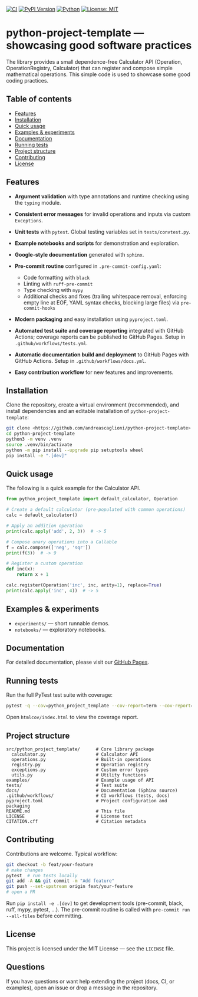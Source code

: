 [![CI](https://github.com/andreascaglioni/python-project-template/actions/workflows/tests.yml/badge.svg)](https://github.com/andreascaglioni/python-project-template/actions/workflows/tests.yml)
[![PyPI Version](https://img.shields.io/pypi/v/python-project-template.svg)](https://pypi.org/project/python-project-template/)
[![Python](https://img.shields.io/badge/python-3.8%2B-blue.svg)](https://www.python.org/)
[![License: MIT](https://img.shields.io/badge/License-MIT-yellow.svg)](LICENSE)



# python-project-template — showcasing good software practices
The library provides a small dependence-free Calculator API (Operation, OperationRegistry, Calculator) that can register and compose simple mathematical operations.
This simple code is used to showcase some good coding practices.

## Table of contents
- [Features](#features)
- [Installation](#installation)
- [Quick usage](#quick-usage)
- [Examples & experiments](#examples--experiments)
- [Documentation](#documentation)
- [Running tests](#running-tests)
- [Project structure](#project-structure)
- [Contributing](#contributing)
- [License](#license)

## Features

- **Argument validation** with type annotations and runtime checking using the ``typing`` module.
- **Consistent error messages** for invalid operations and inputs via custom ``Exceptions``.
- **Unit tests** with ``pytest``. Global testing variables set in `tests/convtest.py`.
- **Example notebooks and scripts** for demonstration and exploration.
- **Google-style documentation** generated with ``sphinx``.
- **Pre-commit routine** configured in `.pre-commit-config.yaml`:

  - Code formatting with ``black``
  - Linting with ``ruff-pre-commit``
  - Type checking with ``mypy``
  - Additional checks and fixes (trailing whitespace removal, enforcing empty line at EOF, YAML syntax checks, blocking large files) via ``pre-commit-hooks``

- **Modern packaging** and easy installation using `pyproject.toml`.
- **Automated test suite and coverage reporting** integrated with GitHub Actions; coverage reports can be published to GitHub Pages. Setup in `.github/workflows/tests.yml`.
- **Automatic documentation build and deployment** to GitHub Pages with GitHub Actions. Setup in `.github/workflows/docs.yml`.
- **Easy contribution workflow** for new features and improvements.

## Installation

Clone the repository, create a virtual environment (recommended), and install dependencies and an editable installation of `python-project-template`:

```bash
git clone <https://github.com/andreascaglioni/python-project-template>
cd python-project-template
python3 -m venv .venv
source .venv/bin/activate
python -m pip install --upgrade pip setuptools wheel
pip install -e ".[dev]"
```

## Quick usage

The following is a quick example for the Calculator API.

```python
from python_project_template import default_calculator, Operation

# Create a default calculator (pre-populated with common operations)
calc = default_calculator()

# Apply an addition operation
print(calc.apply('add', 2, 3))  # -> 5

# Compose unary operations into a Callable
f = calc.compose(['neg', 'sqr'])
print(f(3))  # -> 9

# Register a custom operation
def inc(x):
    return x + 1

calc.register(Operation('inc', inc, arity=1), replace=True)
print(calc.apply('inc', 4))  # -> 5
```

## Examples & experiments

- `experiments/` — short runnable demos.
- `notebooks/` — exploratory notebooks.

## Documentation

For detailed documentation, please visit our [GitHub Pages](https://andreascaglioni.github.io/your-repo-name/).

## Running tests

Run the full PyTest test suite with coverage:

```bash
pytest -q --cov=python_project_template --cov-report=term --cov-report=html
```

Open `htmlcov/index.html` to view the coverage report.

## Project structure

```
src/python_project_template/      # Core library package
  calculator.py                   # Calculator API
  operations.py                   # Built-in operations
  registry.py                     # Operation registry
  exceptions.py                   # Custom error types
  utils.py                        # Utility functions
examples/                         # Example usage of API
tests/                            # Test suite
docs/                             # Documentation (Sphinx source)
.github/workflows/                # CI workflows (tests, docs)
pyproject.toml                    # Project configuration and packaging
README.md                         # This file
LICENSE                           # License text
CITATION.cff                      # Citation metadata
```

## Contributing

Contributions are welcome. Typical workflow:

```bash
git checkout -b feat/your-feature
# make changes
pytest  # run tests locally
git add -A && git commit -m "Add feature"
git push --set-upstream origin feat/your-feature
# open a PR
```

Run `pip install -e .[dev]` to get development tools (pre-commit, black, ruff, mypy, pytest, ...).
The pre-commit routine is called with `pre-commit run --all-files` before committing.

## License

This project is licensed under the MIT License — see the `LICENSE` file.

## Questions

If you have questions or want help extending the project (docs, CI, or examples), open an issue or drop a message in the repository.
